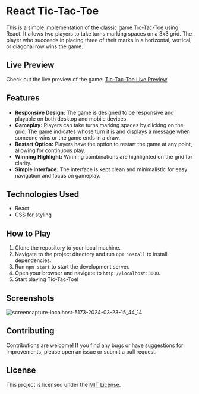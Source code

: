 # React Tic-Tac-Toe

This is a simple implementation of the classic game Tic-Tac-Toe using React. It allows two players to take turns marking spaces on a 3x3 grid. The player who succeeds in placing three of their marks in a horizontal, vertical, or diagonal row wins the game.

## Live Preview
Check out the live preview of the game: [Tic-Tac-Toe Live Preview](https://tic-tac-toe-sakthi.netlify.app/)

## Features
- **Responsive Design:** The game is designed to be responsive and playable on both desktop and mobile devices.
- **Gameplay:** Players can take turns marking spaces by clicking on the grid. The game indicates whose turn it is and displays a message when someone wins or the game ends in a draw.
- **Restart Option:** Players have the option to restart the game at any point, allowing for continuous play.
- **Winning Highlight:** Winning combinations are highlighted on the grid for clarity.
- **Simple Interface:** The interface is kept clean and minimalistic for easy navigation and focus on gameplay.

## Technologies Used
- React
- CSS for styling

## How to Play
1. Clone the repository to your local machine.
2. Navigate to the project directory and run `npm install` to install dependencies.
3. Run `npm start` to start the development server.
4. Open your browser and navigate to `http://localhost:3000`.
5. Start playing Tic-Tac-Toe!

## Screenshots
![screencapture-localhost-5173-2024-03-23-15_44_14](https://github.com/sakt-hi/Tic-Tac-Toe/assets/140589601/71d2d683-54e8-4904-8358-dc108670f469)


## Contributing
Contributions are welcome! If you find any bugs or have suggestions for improvements, please open an issue or submit a pull request.

## License
This project is licensed under the [MIT License](LICENSE).
